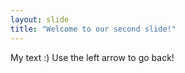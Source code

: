 ```yaml
---
layout: slide
title: "Welcome to our second slide!"
---
```

My text :)
Use the left arrow to go back!

